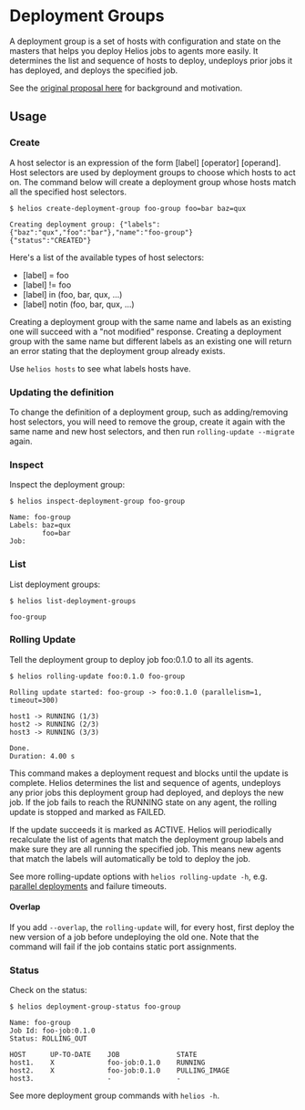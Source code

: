 # Deployment Groups

A deployment group is a set of hosts with configuration and state on the masters that helps you deploy
Helios jobs to agents more easily. It determines the list and sequence of hosts to deploy,
undeploys prior jobs it has deployed, and deploys the specified job.

See the [original proposal here](https://github.com/spotify/helios/issues/502) for background and
motivation.

## Usage

### Create

A host selector is an expression of the form [label] [operator] [operand].
Host selectors are used by deployment groups to choose which hosts to act on. The command below will
create a deployment group whose hosts match all the specified host selectors.

    $ helios create-deployment-group foo-group foo=bar baz=qux

    Creating deployment group: {"labels":{"baz":"qux","foo":"bar"},"name":"foo-group"}
    {"status":"CREATED"}

Here's a list of the available types of host selectors:

  * [label] = foo
  * [label] != foo
  * [label] in (foo, bar, qux, ...)
  * [label] notin (foo, bar, qux, ...)

Creating a deployment group with the same name and labels as an existing one will succeed with a
"not modified" response. Creating a deployment group with the same name but different labels as an
existing one will return an error stating that the deployment group already exists.

Use `helios hosts` to see what labels hosts have.

### Updating the definition

To change the definition of a deployment group, such as adding/removing host
selectors, you will need to remove the group, create it again with the same
name and new host selectors, and then run `rolling-update --migrate` again.

### Inspect

Inspect the deployment group:

    $ helios inspect-deployment-group foo-group

    Name: foo-group
    Labels: baz=qux
            foo=bar
    Job:

### List

List deployment groups:

    $ helios list-deployment-groups

    foo-group

### Rolling Update

Tell the deployment group to deploy job foo:0.1.0 to all its agents.

    $ helios rolling-update foo:0.1.0 foo-group

    Rolling update started: foo-group -> foo:0.1.0 (parallelism=1, timeout=300)

    host1 -> RUNNING (1/3)
    host2 -> RUNNING (2/3)
    host3 -> RUNNING (3/3)

    Done.
    Duration: 4.00 s

This command makes a deployment request and blocks until the update is complete. Helios determines
the list and sequence of agents, undeploys any prior jobs this deployment group had deployed, and
deploys the new job. If the job fails to reach the RUNNING state on any agent, the rolling update
is stopped and marked as FAILED.

If the update succeeds it is marked as ACTIVE. Helios will periodically recalculate the list of
agents that match the deployment group labels and make sure they are all running the specified job.
This means new agents that match the labels will automatically be told to deploy the job.

See more rolling-update options with `helios rolling-update -h`, e.g. [parallel deployments](https://github.com/spotify/helios/blob/master/docs/parallelism.md) and failure timeouts.

#### Overlap

If you add `--overlap`, the `rolling-update` will, for every host, first deploy the new version of
a job before undeploying the old one. Note that the command will fail if the job contains static
port assignments.

### Status

Check on the status:

    $ helios deployment-group-status foo-group

    Name: foo-group
    Job Id: foo-job:0.1.0
    Status: ROLLING_OUT

    HOST      UP-TO-DATE    JOB              STATE
    host1.    X             foo-job:0.1.0    RUNNING
    host2.    X             foo-job:0.1.0    PULLING_IMAGE
    host3.                  -                -

See more deployment group commands with `helios -h`.

  [1]: https://github.com/spotify/helios/blob/master/docs/user_manual.md#label-agents
